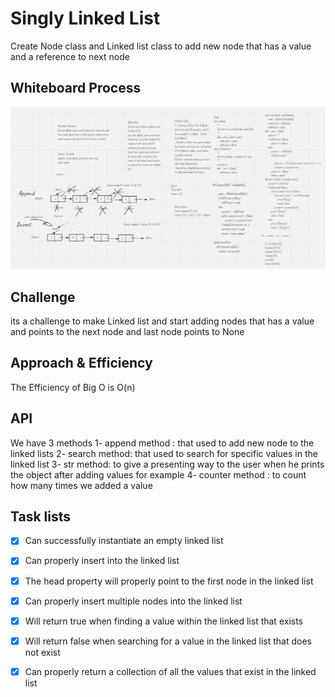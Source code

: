 
# Singly Linked List


Create Node class and Linked list class to add new node that has a value and a reference to next node


## Whiteboard Process
![code1](linked_list/linked-list.JPG)



## Challenge
its a challenge to make Linked list and start adding nodes that has a value and points to the next node and last node points to None

## Approach & Efficiency
The Efficiency of Big O is O(n)

## API
We have 3 methods
1- append method : that used to add new node to the linked lists
2- search method: that used to search for specific values in the linked list
3- str method: to give a presenting way to the user when he prints the object after adding values for example
4- counter method : to count how many times we added a value

## Task lists
- [x] Can successfully instantiate an empty linked list

- [x] Can properly insert into the linked list

- [x] The head property will properly point to the first
node in the linked list
- [x] Can properly insert multiple nodes into the linked list
- [x] Will return true when finding a value within the linked list that exists
- [x] Will return false when searching for a value in the linked list that does not exist
- [x] Can properly return a collection of all the values that exist in the linked list
